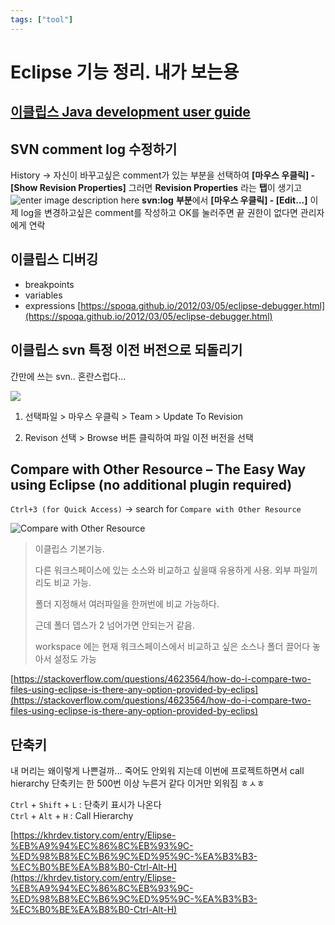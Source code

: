 ```yaml
---
tags: ["tool"]
---
```


# Eclipse 기능 정리. 내가 보는용

## [이클립스 Java development user guide](https://help.eclipse.org/latest/index.jsp?nav=/1)

## SVN comment log 수정하기

History -> 자신이 바꾸고싶은 comment가 있는 부분을 선택하여
**[마우스 우클릭] - [Show Revision Properties]**
그러면 **Revision Properties** 라는 **탭**이 생기고
![enter image description here](https://img1.daumcdn.net/thumb/R1280x0/?scode=mtistory2&fname=https://blog.kakaocdn.net/dn/bRSuz7/btqw6o3mHlx/SBM1kayg9ogGxyESnHlPY1/img.png)
**svn:log** **부분**에서
**[마우스 우클릭] - [Edit...]**
이제 log을 변경하고싶은 comment를 작성하고 OK를 눌러주면 끝
권한이 없다면 관리자에게 연락

## 이클립스 디버깅

- breakpoints
- variables
- expressions
  [https://spoqa.github.io/2012/03/05/eclipse-debugger.html](https://spoqa.github.io/2012/03/05/eclipse-debugger.html)

## 이클립스 svn 특정 이전 버전으로 되돌리기

간만에 쓰는 svn.. 혼란스럽다...

![](https://t1.daumcdn.net/cfile/tistory/99A4AD4B5A3FBA6D29)

1. 선택파일 > 마우스 우클릭 > Team > Update To Revision

2. Revison 선택 > Browse 버튼 클릭하여 파일 이전 버전을 선택

## Compare with Other Resource – The Easy Way using Eclipse (no additional plugin required)

`Ctrl+3 (for Quick Access)` -> search for `Compare with Other Resource`

![Compare with Other Resource](https://i.stack.imgur.com/5Rfmi.png)

> 이클립스 기본기능.
>
> 다른 워크스페이스에 있는 소스와 비교하고 싶을때 유용하게 사용. 외부 파일끼리도 비교 가능.
>
> 폴더 지정해서 여러파일을 한꺼번에 비교 가능하다.
>
> 근데 폴더 뎁스가 2 넘어가면 안되는거 같음.
>
> workspace 에는 현재 워크스페이스에서 비교하고 싶은 소스나 폴더 끌어다 놓아서 설정도 가능

[https://stackoverflow.com/questions/4623564/how-do-i-compare-two-files-using-eclipse-is-there-any-option-provided-by-eclips](https://stackoverflow.com/questions/4623564/how-do-i-compare-two-files-using-eclipse-is-there-any-option-provided-by-eclips)

## 단축키

내 머리는 왜이렇게 나쁜걸까... 죽어도 안외워 지는데 이번에 프로젝트하면서 call hierarchy 단축키는 한 500번 이상 누른거 같다 이거만 외워짐 ㅎㅅㅎ

`Ctrl` + `Shift` + `L` : 단축키 표시가 나온다  
`Ctrl` + `Alt` + `H` : Call Hierarchy

[https://khrdev.tistory.com/entry/Elipse-%EB%A9%94%EC%86%8C%EB%93%9C-%ED%98%B8%EC%B6%9C%ED%95%9C-%EA%B3%B3-%EC%B0%BE%EA%B8%B0-Ctrl-Alt-H](https://khrdev.tistory.com/entry/Elipse-%EB%A9%94%EC%86%8C%EB%93%9C-%ED%98%B8%EC%B6%9C%ED%95%9C-%EA%B3%B3-%EC%B0%BE%EA%B8%B0-Ctrl-Alt-H)
<!--stackedit_data:
eyJoaXN0b3J5IjpbNjc5ODEyNzldfQ==
-->
